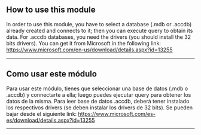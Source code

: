 ## How to use this module
In order to use this module, you have to select a database (.mdb or .accdb) already created and connects to it; then you can execute query to obtain its data.
For .accdb databases, you need the drivers (you should install the 32 bits drivers).
You can get it from Microsoft in the following link:
https://www.microsoft.com/en-us/download/details.aspx?id=13255

---

## Como usar este módulo

Para usar este módulo, tienes que seleccionar una base de datos (.mdb o .accdb) y connectarte a ella; luego puedes ejecutar query para obtener los datos de la misma.
Para leer base de datos .accdb, deberá tener instalado los respectivos drivers (se deben instalar los drivers de 32 bits).
Se pueden bajar desde el siguiente link:
https://www.microsoft.com/es-es/download/details.aspx?id=13255



---




